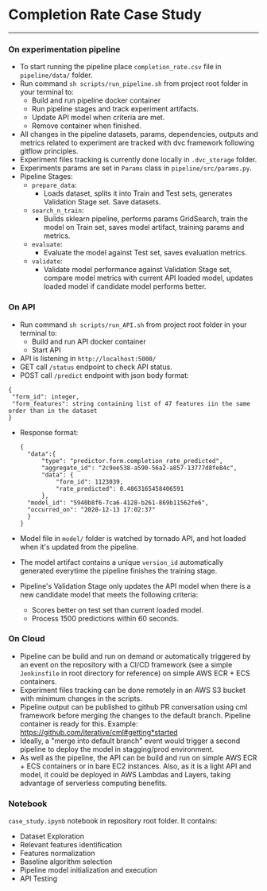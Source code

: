 # Completion Rate Case Study

***

### On experimentation pipeline

* To start running the pipeline place `completion_rate.csv` file in `pipeline/data/` folder.
* Run command `sh scripts/run_pipeline.sh` from project root folder in your terminal to:
  * Build and run pipeline docker container
  * Run pipeline stages and track experiment artifacts.
  * Update API model when criteria are met.
  * Remove container when finished.
* All changes in the pipeline datasets, params, dependencies, outputs and metrics related to experiment are tracked with dvc framework following gitflow principles.
* Experiment files tracking is currently done locally in `.dvc_storage` folder.
* Experiments params are set in `Params` class in `pipeline/src/params.py`. 
* Pipeline Stages:
   * `prepare_data`: 
     * Loads dataset, splits it into Train and Test sets, generates Validation Stage set. Save datasets.
   * `search_n_train`:
     * Builds sklearn pipeline, performs params GridSearch, train the model on Train set, saves model artifact, training params and metrics.
   * `evaluate`:
     * Evaluate the model against Test set, saves evaluation metrics.
   * `validate`:
     * Validate model performance against Validation Stage set, compare model metrics with current API loaded model, updates loaded model if candidate model performs better.

### On API

* Run command `sh scripts/run_API.sh` from project root folder in your terminal to:
  * Build and run API docker container
  * Start API
* API is  listening in `http://localhost:5000/`
* GET call `/status` endpoint to check API status.
* POST call `/predict` endpoint with json body format:

```
{
 "form_id": integer,
 "form_features": string containing list of 47 features iin the same order than in the dataset
}
```

* Response format:
  
  ```
  {
    "data":{
        "type": "predictor.form.completion_rate_predicted", 
        "aggregate_id": "2c9ee538-a590-56a2-a857-13777d8fe84c", 
        "data": {
            "form_id": 1123039, 
            "rate_predicted": 0.4863165458406591
        }, 
    "model_id": "5940b8f6-7ca6-4128-b261-869b11562fe6", 
    "occurred_on": "2020-12-13 17:02:37"
    }
  }
  ```
  
* Model file in `model/` folder is watched by tornado API, and hot loaded when it's updated from the pipeline.
* The model artifact contains a unique `version_id` automatically generated everytime the pipeline finishes the training stage.
* Pipeline's Validation Stage only updates the API model when there is a new candidate model that meets the following criteria:
    * Scores better on test set than current loaded model.
    * Process 1500 predictions within 60 seconds.

### On Cloud

* Pipeline can be build and run on demand or automatically triggered by an event on the repository with a CI/CD framework (see a simple `Jenkinsfile` in root directory for reference) on simple AWS ECR + ECS containers. 
* Experiment files tracking can be done remotely in an AWS S3 bucket with minimum changes in the scripts.
* Pipeline output can be published to github PR conversation using cml framework before merging the changes to the default branch. Pipeline container is ready for this. Example: https://github.com/iterative/cml#getting*started
* Ideally, a "merge into default branch" event would trigger a second pipeline to deploy the model in stagging/prod environment.
* As well as the pipeline, the API can be build and run on simple AWS ECR + ECS containers or in bare EC2 instances. Also, as it is a light API and model, it could be deployed in AWS Lambdas and Layers, taking advantage of serverless computing benefits.

### Notebook
`case_study.ipynb` notebook in repository root folder. It contains:

* Dataset Exploration
* Relevant features identification
* Features normalization
* Baseline algorithm selection
* Pipeline model initialization and execution
* API Testing